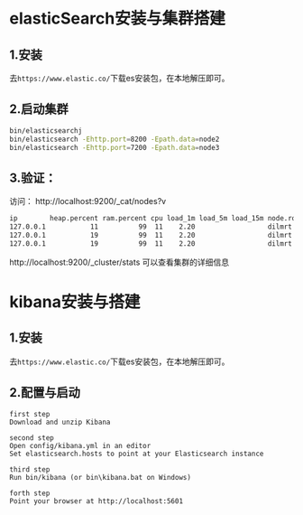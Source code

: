 # elasticSearch安装与集群搭建

## 1.安装
去``https://www.elastic.co/``下载es安装包，在本地解压即可。




## 2.启动集群
```sh
bin/elasticsearchj
bin/elasticsearch -Ehttp.port=8200 -Epath.data=node2
bin/elasticsearch -Ehttp.port=7200 -Epath.data=node3
```

## 3.验证：
访问：
http://localhost:9200/_cat/nodes?v

```sh
ip        heap.percent ram.percent cpu load_1m load_5m load_15m node.role master name
127.0.0.1           11          99  11    2.20                  dilmrt    -      SK-20200717IRDM.mioffice.cn
127.0.0.1           19          99  11    2.20                  dilmrt    *      SK-20200717IRDM.mioffice.cn
127.0.0.1           19          99  11    2.20                  dilmrt    -      SK-20200717IRDM.mioffice.cn
```

http://localhost:9200/_cluster/stats
可以查看集群的详细信息

# kibana安装与搭建

## 1.安装
去``https://www.elastic.co/``下载es安装包，在本地解压即可。

## 2.配置与启动
```
first step
Download and unzip Kibana

second step
Open config/kibana.yml in an editor
Set elasticsearch.hosts to point at your Elasticsearch instance
 
third step
Run bin/kibana (or bin\kibana.bat on Windows)
 
forth step
Point your browser at http://localhost:5601
```